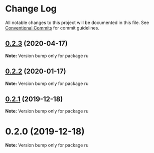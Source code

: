 # Change Log

All notable changes to this project will be documented in this file.
See [Conventional Commits](https://conventionalcommits.org) for commit guidelines.

## [0.2.3](https://github.com/Ganevru/gatsby-theme-ganevru/compare/ru@0.2.2...ru@0.2.3) (2020-04-17)

**Note:** Version bump only for package ru





## [0.2.2](https://github.com/Ganevru/gatsby-theme-ganevru/compare/ru@0.2.1...ru@0.2.2) (2020-01-17)

**Note:** Version bump only for package ru





## [0.2.1](https://github.com/Ganevru/gatsby-theme-ganevru/compare/ru@0.2.0...ru@0.2.1) (2019-12-18)

**Note:** Version bump only for package ru





# 0.2.0 (2019-12-18)

**Note:** Version bump only for package ru
